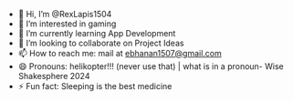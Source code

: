 - 👋 Hi, I’m @RexLapis1504
- 👀 I’m interested in gaming  
- 🌱 I’m currently learning App Development
- 💞️ I’m looking to collaborate on Project Ideas  
- 📫 How to reach me: mail at ebhanan1507@gmail.com
- 😄 Pronouns: helikopter!!! (never use that) | what is in a pronoun- Wise Shakesphere 2024 
- ⚡ Fun fact: Sleeping is the best medicine  

<!---
RexLapis1504/RexLapis1504 is a ✨ special ✨ repository because its `README.md` (this file) appears on your GitHub profile.
You can click the Preview link to take a look at your changes.
--->
